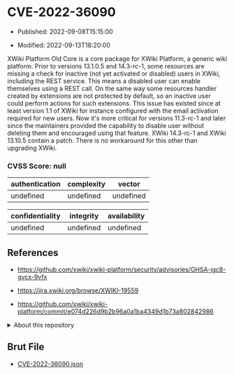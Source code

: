 # CVE-2022-36090

- Published: 2022-09-08T15:15:00

- Modified: 2022-09-13T18:20:00

XWiki Platform Old Core is a core package for XWiki Platform, a generic wiki platform. Prior to versions 13.1.0.5 and 14.3-rc-1, some resources are missing a check for inactive (not yet activated or disabled) users in XWiki, including the REST service. This means a disabled user can enable themselves using a REST call. On the same way some resources handler created by extensions are not protected by default, so an inactive user could perform actions for such extensions. This issue has existed since at least version 1.1 of XWiki for instance configured with the email activation required for new users. Now it's more critical for versions 11.3-rc-1 and later since the maintainers provided the capability to disable user without deleting them and encouraged using that feature. XWiki 14.3-rc-1 and XWiki 13.10.5 contain a patch. There is no workaround for this other than upgrading XWiki.

### CVSS Score: **null**

| authentication | complexity | vector |
| --- | --- | --- |
| undefined | undefined | undefined |

| confidentiality | integrity | availability |
| --- | --- | --- |
| undefined | undefined | undefined |

## References

* https://github.com/xwiki/xwiki-platform/security/advisories/GHSA-jgc8-gvcx-9vfx

* https://jira.xwiki.org/browse/XWIKI-19559

* https://github.com/xwiki/xwiki-platform/commit/e074d226d9b2b96a0a1ba4349d1b73a802842986

<details>
<summary>About this repository</summary> 

  This repository is part of the project [Live Hack CVE](https://github.com/Live-Hack-CVE). Main website can be found [www.live-hack.org](https://www.live-hack.org) 
  
  Made by [Sn0wAlice](https://github.com/Sn0wAlice) for the people that care about security and need to have a feed of the latest CVEs. Hope you enjoy it, don't forget to star the repo and follow me on [Twitter](https://twitter.com/Sn0wAlice) and [Github](https://github.com/Sn0wAlice). And that is my [personnal website](https://www.alice-snow.me/)

  - [Home Page](https://github.com/Live-Hack-CVE)
  - [Framework](https://github.com/Live-Hack-CVE/cve-framework)
  - [CVE database](https://github.com/Live-Hack-CVE/full_database)
  - [Changelog](https://github.com/Live-Hack-CVE/Changelog)
</details>

## Brut File

* [CVE-2022-36090.json](https://raw.githubusercontent.com/Live-Hack-CVE/full_database/main/cves/2022/CVE-2022-36090.json)

